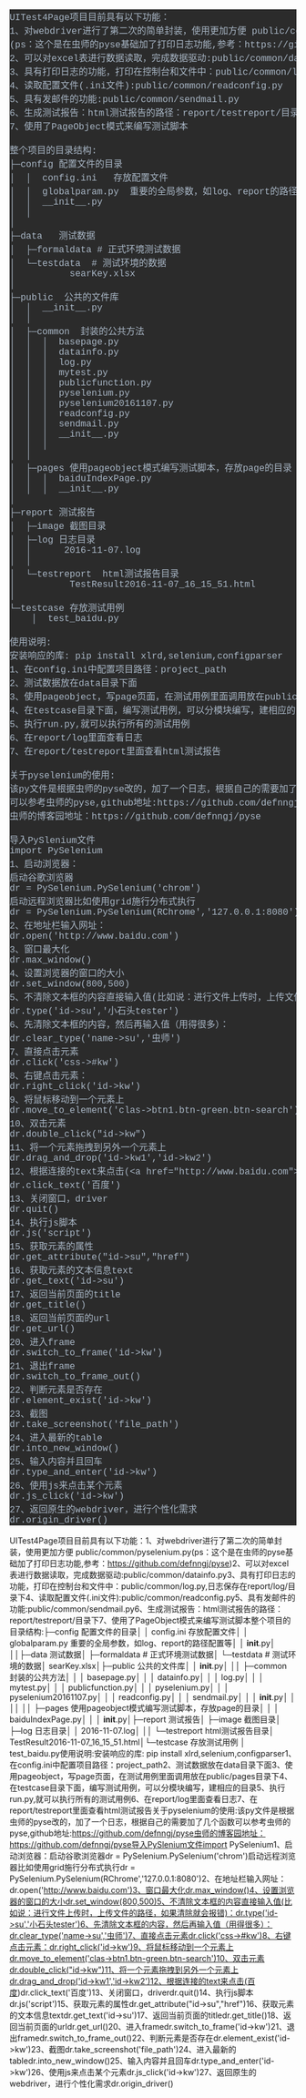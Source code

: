 <pre style="background-color:#2b2b2b;color:#a9b7c6;font-family:'Courier New';font-size:12.0pt;">UITest4Page项目目前具有以下功能：<br>1、对webdriver进行了第二次的简单封装，使用更加方便 public/common/pyselenium.py<br>(ps：这个是在虫师的pyse基础加了打印日志功能,参考：https://github.com/defnngj/pyse)<br>2、可以对excel表进行数据读取，完成数据驱动:public/common/datainfo.py<br>3、具有打印日志的功能，打印在控制台和文件中：public/common/log.py,日志保存在report/log/目录下<br>4、读取配置文件(.ini文件):public/common/readconfig.py<br>5、具有发邮件的功能:public/common/sendmail.py<br>6、生成测试报告：html测试报告的路径：report/testreport/目录下<br>7、使用了PageObject模式来编写测试脚本<br><br>整个项目的目录结构:<br>├─config 配置文件的目录<br>│  │  config.ini   存放配置文件<br>│  │  globalparam.py  重要的全局参数，如log、report的路径配置等<br>│  │  __init__.py<br>│  │<br>│<br>├─data   测试数据<br>│  ├─formaldata # 正式环境测试数据<br>│  └─testdata  # 测试环境的数据<br>│          searKey.xlsx<br>│<br>├─public  公共的文件库<br>│  │  __init__.py<br>│  │<br>│  ├─common  封装的公共方法<br>│  │  │  basepage.py<br>│  │  │  datainfo.py<br>│  │  │  log.py<br>│  │  │  mytest.py<br>│  │  │  publicfunction.py<br>│  │  │  pyselenium.py<br>│  │  │  pyselenium20161107.py<br>│  │  │  readconfig.py<br>│  │  │  sendmail.py<br>│  │  │  __init__.py<br>│  │  │<br>│  │<br>│  ├─pages 使用pageobject模式编写测试脚本，存放page的目录<br>│  │  │  baiduIndexPage.py<br>│  │  │  __init__.py<br>│<br>├─report 测试报告<br>│  ├─image 截图目录<br>│  ├─log 日志目录<br>│  │      2016-11-07.log<br>│  │<br>│  └─testreport  html测试报告目录<br>│          TestResult2016-11-07_16_15_51.html<br>│<br>└─testcase 存放测试用例<br>    │  test_baidu.py<br><br>使用说明:<br>安装响应的库: pip install xlrd,selenium,configparser<br>1、在config.ini中配置项目路径：project_path<br>2、测试数据放在data目录下面<br>3、使用pageobject，写page页面，在测试用例里面调用放在public/pages目录下<br>4、在testcase目录下面，编写测试用例，可以分模块编写，建相应的目录<br>5、执行run.py,就可以执行所有的测试用例<br>6、在report/log里面查看日志<br>7、在report/testreport里面查看html测试报告<br><br>关于pyselenium的使用:<br>该py文件是根据虫师的pyse改的，加了一个日志，根据自己的需要加了几个函数<br>可以参考虫师的pyse,github地址:https://github.com/defnngj/pyse<br>虫师的博客园地址：https://github.com/defnngj/pyse<br><br>导入PySlenium文件<br>import PySelenium<br>1、启动浏览器：<br>启动谷歌浏览器<br>dr = PySelenium.PySelenium('chrom')<br>启动远程浏览器比如使用grid施行分布式执行<br>dr = PySelenium.PySelenium(RChrome','127.0.0.1:8080')<br>2、在地址栏输入网址：<br>dr.open('http://www.baidu.com')<br>3、窗口最大化<br>dr.max_window()<br>4、设置浏览器的窗口的大小<br>dr.set_window(800,500)<br>5、不清除文本框的内容直接输入值(比如说：进行文件上传时，上传文件的路径，如果清除就会报错)：<br>dr.type('id-&gt;su','小石头tester')<br>6、先清除文本框的内容，然后再输入值（用得很多）：<br>dr.clear_type('name-&gt;su','虫师')<br>7、直接点击元素<br>dr.click('css-&gt;#kw')<br>8、右键点击元素：<br>dr.right_click('id-&gt;kw')<br>9、将鼠标移动到一个元素上<br>dr.move_to_element('clas-&gt;btn1.btn-green.btn-search')<br>10、双击元素<br>dr.double_click("id-&gt;kw")<br>11、将一个元素拖拽到另外一个元素上<br>dr.drag_and_drop('id-&gt;kw1','id-&gt;kw2')<br>12、根据连接的text来点击(&lt;a href="http://www.baidu.com"&gt;百度&lt;/a&gt;)<br>dr.click_text('百度')<br>13、关闭窗口，driver<br>dr.quit()<br>14、执行js脚本<br>dr.js('script')<br>15、获取元素的属性<br>dr.get_attribute("id-&gt;su","href")<br>16、获取元素的文本信息text<br>dr.get_text('id-&gt;su')<br>17、返回当前页面的title<br>dr.get_title()<br>18、返回当前页面的url<br>dr.get_url()<br>20、进入frame<br>dr.switch_to_frame('id-&gt;kw')<br>21、退出frame<br>dr.switch_to_frame_out()<br>22、判断元素是否存在<br>dr.element_exist('id-&gt;kw')<br>23、截图<br>dr.take_screenshot('file_path')<br>24、进入最新的table<br>dr.into_new_window()<br>25、输入内容并且回车<br>dr.type_and_enter('id-&gt;kw')<br>26、使用js来点击某个元素<br>dr.js_click('id-&gt;kw')<br>27、返回原生的webdriver，进行个性化需求<br>dr.origin_driver()<br></pre>

UITest4Page项目目前具有以下功能：1、对webdriver进行了第二次的简单封装，使用更加方便 public/common/pyselenium.py(ps：这个是在虫师的pyse基础加了打印日志功能,参考：https://github.com/defnngj/pyse)2、可以对excel表进行数据读取，完成数据驱动:public/common/datainfo.py3、具有打印日志的功能，打印在控制台和文件中：public/common/log.py,日志保存在report/log/目录下4、读取配置文件(.ini文件):public/common/readconfig.py5、具有发邮件的功能:public/common/sendmail.py6、生成测试报告：html测试报告的路径：report/testreport/目录下7、使用了PageObject模式来编写测试脚本整个项目的目录结构:├─config 配置文件的目录│  │  config.ini   存放配置文件│  │  globalparam.py  重要的全局参数，如log、report的路径配置等│  │  __init__.py│  ││├─data   测试数据│  ├─formaldata # 正式环境测试数据│  └─testdata  # 测试环境的数据│          searKey.xlsx│├─public  公共的文件库│  │  __init__.py│  ││  ├─common  封装的公共方法│  │  │  basepage.py│  │  │  datainfo.py│  │  │  log.py│  │  │  mytest.py│  │  │  publicfunction.py│  │  │  pyselenium.py│  │  │  pyselenium20161107.py│  │  │  readconfig.py│  │  │  sendmail.py│  │  │  __init__.py│  │  ││  ││  ├─pages 使用pageobject模式编写测试脚本，存放page的目录│  │  │  baiduIndexPage.py│  │  │  __init__.py│├─report 测试报告│  ├─image 截图目录│  ├─log 日志目录│  │      2016-11-07.log│  ││  └─testreport  html测试报告目录│          TestResult2016-11-07_16_15_51.html│└─testcase 存放测试用例    │  test_baidu.py使用说明:安装响应的库: pip install xlrd,selenium,configparser1、在config.ini中配置项目路径：project_path2、测试数据放在data目录下面3、使用pageobject，写page页面，在测试用例里面调用放在public/pages目录下4、在testcase目录下面，编写测试用例，可以分模块编写，建相应的目录5、执行run.py,就可以执行所有的测试用例6、在report/log里面查看日志7、在report/testreport里面查看html测试报告关于pyselenium的使用:该py文件是根据虫师的pyse改的，加了一个日志，根据自己的需要加了几个函数可以参考虫师的pyse,github地址:https://github.com/defnngj/pyse虫师的博客园地址：https://github.com/defnngj/pyse导入PySlenium文件import PySelenium1、启动浏览器：启动谷歌浏览器dr = PySelenium.PySelenium('chrom')启动远程浏览器比如使用grid施行分布式执行dr = PySelenium.PySelenium(RChrome','127.0.0.1:8080')2、在地址栏输入网址：dr.open('http://www.baidu.com')3、窗口最大化dr.max_window()4、设置浏览器的窗口的大小dr.set_window(800,500)5、不清除文本框的内容直接输入值(比如说：进行文件上传时，上传文件的路径，如果清除就会报错)：dr.type('id->su','小石头tester')6、先清除文本框的内容，然后再输入值（用得很多）：dr.clear_type('name->su','虫师')7、直接点击元素dr.click('css->#kw')8、右键点击元素：dr.right_click('id->kw')9、将鼠标移动到一个元素上dr.move_to_element('clas->btn1.btn-green.btn-search')10、双击元素dr.double_click("id->kw")11、将一个元素拖拽到另外一个元素上dr.drag_and_drop('id->kw1','id->kw2')12、根据连接的text来点击(<a href="http://www.baidu.com">百度</a>)dr.click_text('百度')13、关闭窗口，driverdr.quit()14、执行js脚本dr.js('script')15、获取元素的属性dr.get_attribute("id->su","href")16、获取元素的文本信息textdr.get_text('id->su')17、返回当前页面的titledr.get_title()18、返回当前页面的urldr.get_url()20、进入framedr.switch_to_frame('id->kw')21、退出framedr.switch_to_frame_out()22、判断元素是否存在dr.element_exist('id->kw')23、截图dr.take_screenshot('file_path')24、进入最新的tabledr.into_new_window()25、输入内容并且回车dr.type_and_enter('id->kw')26、使用js来点击某个元素dr.js_click('id->kw')27、返回原生的webdriver，进行个性化需求dr.origin_driver()
